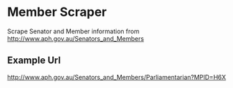 # Member Scraper

Scrape Senator and Member information from
http://www.aph.gov.au/Senators_and_Members

## Example Url

http://www.aph.gov.au/Senators_and_Members/Parliamentarian?MPID=H6X

